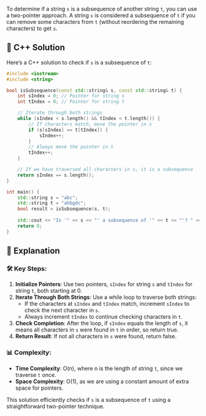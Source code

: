 To determine if a string `s` is a subsequence of another string `t`, you can use a two-pointer approach. A string `s` is considered a subsequence of `t` if you can remove some characters from `t` (without reordering the remaining characters) to get `s`.

## 📝 C++ Solution

Here’s a C++ solution to check if `s` is a subsequence of `t`:

```cpp
#include <iostream>
#include <string>

bool isSubsequence(const std::string& s, const std::string& t) {
    int sIndex = 0; // Pointer for string s
    int tIndex = 0; // Pointer for string t

    // Iterate through both strings
    while (sIndex < s.length() && tIndex < t.length()) {
        // If characters match, move the pointer in s
        if (s[sIndex] == t[tIndex]) {
            sIndex++;
        }
        // Always move the pointer in t
        tIndex++;
    }

    // If we have traversed all characters in s, it is a subsequence
    return sIndex == s.length();
}

int main() {
    std::string s = "abc";
    std::string t = "ahbgdc";
    bool result = isSubsequence(s, t);
    
    std::cout << "Is '" << s << "' a subsequence of '" << t << "'? " << (result ? "Yes" : "No") << std::endl;
    return 0;
}
```

## 🚀 Explanation

### 🛠️ Key Steps:
1. **Initialize Pointers**: Use two pointers, `sIndex` for string `s` and `tIndex` for string `t`, both starting at 0.
2. **Iterate Through Both Strings**: Use a while loop to traverse both strings:
   - If the characters at `sIndex` and `tIndex` match, increment `sIndex` to check the next character in `s`.
   - Always increment `tIndex` to continue checking characters in `t`.
3. **Check Completion**: After the loop, if `sIndex` equals the length of `s`, it means all characters in `s` were found in `t` in order, so return true.
4. **Return Result**: If not all characters in `s` were found, return false.

### 📊 Complexity:
- **Time Complexity**: O(n), where n is the length of string `t`, since we traverse `t` once.
- **Space Complexity**: O(1), as we are using a constant amount of extra space for pointers.

This solution efficiently checks if `s` is a subsequence of `t` using a straightforward two-pointer technique.